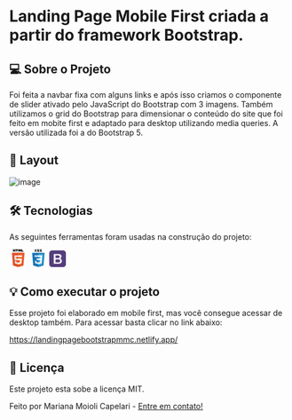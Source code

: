 # Landing Page Mobile First criada a partir do framework Bootstrap.

## 💻 Sobre o Projeto
Foi feita a navbar fixa com alguns links e após isso criamos o componente de slider ativado pelo JavaScript do Bootstrap com 3 imagens. Também utilizamos o
grid do Bootstrap para dimensionar o conteúdo do site que foi feito em mobite first e adaptado para desktop utilizando media queries. A versão utilizada foi a do 
Bootstrap 5.

## 🎨 Layout

![image]()

## 🛠 Tecnologias

As seguintes ferramentas foram usadas na construção do projeto:

<code><img height="32" src="https://raw.githubusercontent.com/github/explore/80688e429a7d4ef2fca1e82350fe8e3517d3494d/topics/html/html.png" alt="HTML5"/></code>
<code><img height="32" src="https://raw.githubusercontent.com/github/explore/80688e429a7d4ef2fca1e82350fe8e3517d3494d/topics/css/css.png" alt="CSS"/></code>
<code><img height="30" src="https://raw.githubusercontent.com/github/explore/80688e429a7d4ef2fca1e82350fe8e3517d3494d/topics/bootstrap/bootstrap.png" alt="CSS"/></code>


## 💡 Como executar o projeto

Esse projeto foi elaborado em mobile first, mas você consegue acessar de desktop também.
Para acessar basta clicar no link abaixo:

https://landingpagebootstrapmmc.netlify.app/

## 📝 Licença

Este projeto esta sobe a licença MIT.

Feito por Mariana Moioli Capelari - [Entre em contato!](https://www.linkedin.com/in/mariana-moioli-capelari/)


